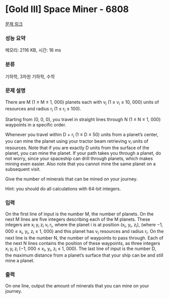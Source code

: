 # [Gold III] Space Miner - 6808 

[문제 링크](https://www.acmicpc.net/problem/6808) 

### 성능 요약

메모리: 2116 KB, 시간: 16 ms

### 분류

기하학, 3차원 기하학, 수학

### 문제 설명

<p>There are M (1 ≤ M ≤ 1, 000) planets each with v<sub>i</sub> (1 ≤ v<sub>i</sub> ≤ 10, 000) units of resources and radius r<sub>i</sub> (1 ≤ r<sub>i</sub> ≤ 100).</p>

<p>Starting from (0, 0, 0), you travel in straight lines through N (1 ≤ N ≤ 1, 000) waypoints in a specific order.</p>

<p>Whenever you travel within D + r<sub>i</sub> (1 ≤ D ≤ 50) units from a planet’s center, you can mine the planet using your tractor beam retrieving v<sub>i</sub> units of resources. Note that if you are exactly D units from the surface of the planet, you can mine the planet. If your path takes you through a planet, do not worry, since your spaceship can drill through planets, which makes mining even easier. Also note that you cannot mine the same planet on a subsequent visit.</p>

<p>Give the number of minerals that can be mined on your journey.</p>

<p>Hint: you should do all calculations with 64-bit integers.</p>

### 입력 

 <p>On the first line of input is the number M, the number of planets. On the next M lines are five integers describing each of the M planets. These integers are x<sub>i</sub> y<sub>i</sub> z<sub>i</sub> v<sub>i</sub> r<sub>i</sub>, where the planet i is at position (x<sub>i</sub>, y<sub>i</sub>, z<sub>i</sub>), (where −1, 000 ≤ x<sub>i</sub>, y<sub>i</sub>, z<sub>i</sub> ≤ 1, 000) and this planet has v<sub>i</sub> resources and radius r<sub>i</sub>. On the next line is the number N, the number of waypoints to pass through. Each of the next N lines contains the position of these waypoints, as three integers x<sub>i</sub> y<sub>i</sub> z<sub>i</sub> (−1, 000 ≤ x<sub>i</sub>, y<sub>i</sub>, z<sub>i</sub> ≤ 1, 000). The last line of input is the number D, the maximum distance from a planet’s surface that your ship can be and still mine a planet.</p>

### 출력 

 <p>On one line, output the amount of minerals that you can mine on your journey.</p>

